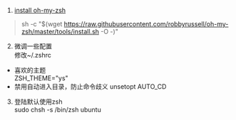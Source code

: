 1. [install oh-my-zsh](https://github.com/robbyrussell/oh-my-zsh)  
>sh -c "$(wget https://raw.githubusercontent.com/robbyrussell/oh-my-zsh/master/tools/install.sh -O -)"

2. 微调一些配置  
修改~/.zshrc
 * 喜欢的主题  
 ZSH_THEME="ys"
 * 禁用自动进入目录，防止命令歧义 
 unsetopt AUTO_CD
3. 登陆默认使用zsh  
sudo chsh -s /bin/zsh ubuntu
